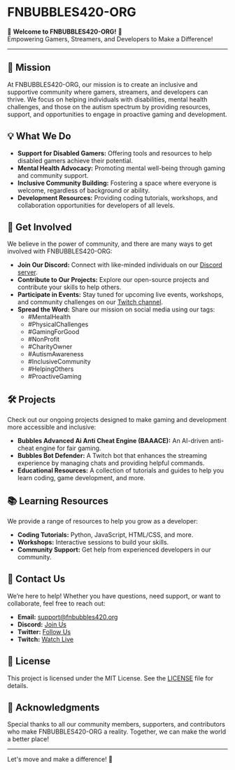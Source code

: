 # FNBUBBLES420-ORG

🌟 **Welcome to FNBUBBLES420-ORG!** 🌟  
Empowering Gamers, Streamers, and Developers to Make a Difference!

---

## 🎯 Mission

At FNBUBBLES420-ORG, our mission is to create an inclusive and supportive community where gamers, streamers, and developers can thrive. We focus on helping individuals with disabilities, mental health challenges, and those on the autism spectrum by providing resources, support, and opportunities to engage in proactive gaming and development.

## 💡 What We Do

- **Support for Disabled Gamers:** Offering tools and resources to help disabled gamers achieve their potential.
- **Mental Health Advocacy:** Promoting mental well-being through gaming and community support.
- **Inclusive Community Building:** Fostering a space where everyone is welcome, regardless of background or ability.
- **Development Resources:** Providing coding tutorials, workshops, and collaboration opportunities for developers of all levels.

## 🚀 Get Involved

We believe in the power of community, and there are many ways to get involved with FNBUBBLES420-ORG:

- **Join Our Discord:** Connect with like-minded individuals on our [Discord server](https://discord.fnbubbles420.org).
- **Contribute to Our Projects:** Explore our open-source projects and contribute your skills to help others.
- **Participate in Events:** Stay tuned for upcoming live events, workshops, and community challenges on our [Twitch channel](https://www.twitch.tv/fnbubbles420org).
- **Spread the Word:** Share our mission on social media using our tags:
  - #MentalHealth
  - #PhysicalChallenges
  - #GamingForGood
  - #NonProfit
  - #CharityOwner
  - #AutismAwareness
  - #InclusiveCommunity
  - #HelpingOthers
  - #ProactiveGaming

## 🛠️ Projects

Check out our ongoing projects designed to make gaming and development more accessible and inclusive:

- **Bubbles Advanced Ai Anti Cheat Engine (BAAACE):** An AI-driven anti-cheat engine for fair gaming.
- **Bubbles Bot Defender:** A Twitch bot that enhances the streaming experience by managing chats and providing helpful commands.
- **Educational Resources:** A collection of tutorials and guides to help you learn coding, game development, and more.

## 📚 Learning Resources

We provide a range of resources to help you grow as a developer:

- **Coding Tutorials:** Python, JavaScript, HTML/CSS, and more.
- **Workshops:** Interactive sessions to build your skills.
- **Community Support:** Get help from experienced developers in our community.

## 💬 Contact Us

We’re here to help! Whether you have questions, need support, or want to collaborate, feel free to reach out:

- **Email:** support@fnbubbles420.org
- **Discord:** [Join Us](https://discord.fnbubbles420.org)
- **Twitter:** [Follow Us](https://twitter.com/fnbubbles420org)
- **Twitch:** [Watch Live](https://www.twitch.tv/fnbubbles420org)

## 📄 License

This project is licensed under the MIT License. See the [LICENSE](LICENSE) file for details.

## 🙌 Acknowledgments

Special thanks to all our community members, supporters, and contributors who make FNBUBBLES420-ORG a reality. Together, we can make the world a better place!

---

Let's move and make a difference! 🚀
